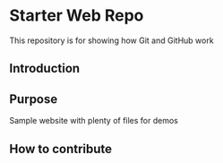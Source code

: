 
# Starter Web Repo

This repository is for showing how Git and GitHub work

## Introduction


## Purpose

Sample website with plenty of files for demos

## How to contribute



